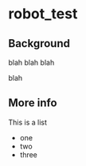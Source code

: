 # robot_test

## Background

blah blah blah

blah

## More info

This is a list
* one
* two
* three

